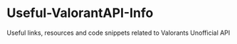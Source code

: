 # Useful-ValorantAPI-Info
Useful links, resources and code snippets related to Valorants Unofficial API
